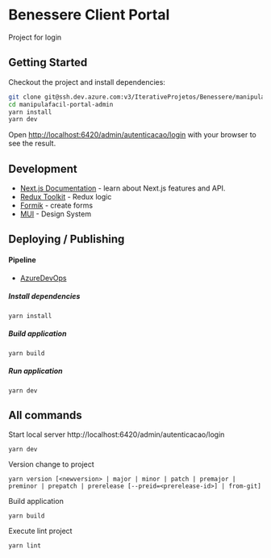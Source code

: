 # Benessere Client Portal

Project for login

## Getting Started

Checkout the project and install dependencies:

```bash
git clone git@ssh.dev.azure.com:v3/IterativeProjetos/Benessere/manipulafacil-portal-admin
cd manipulafacil-portal-admin
yarn install
yarn dev
```

Open [http://localhost:6420/admin/autenticacao/login](http://localhost:6420/admin/autenticacao/login) with your browser to see the result.

## Development

- [Next.js Documentation](https://nextjs.org/docs) - learn about Next.js features and API.
- [Redux Toolkit](https://redux-toolkit.js.org/introduction/getting-started) - Redux logic
- [Formik](https://formik.org/) - create forms
- [MUI](https://mui.com/) - Design System


## Deploying / Publishing

#### Pipeline

- [AzureDevOps](https://dev.azure.com/IterativeProjetos/Benessere/_build)

##### Install dependencies

```shell
yarn install
```

##### Build application
```shell
yarn build
```

##### Run application
```shell
yarn dev
```

## All commands

Start local server http://localhost:6420/admin/autenticacao/login

```shell
yarn dev
```

Version change to project

```shell
yarn version [<newversion> | major | minor | patch | premajor | preminor | prepatch | prerelease [--preid=<prerelease-id>] | from-git]
```

Build application

```shell
yarn build
```

Execute lint project

```shell
yarn lint
```